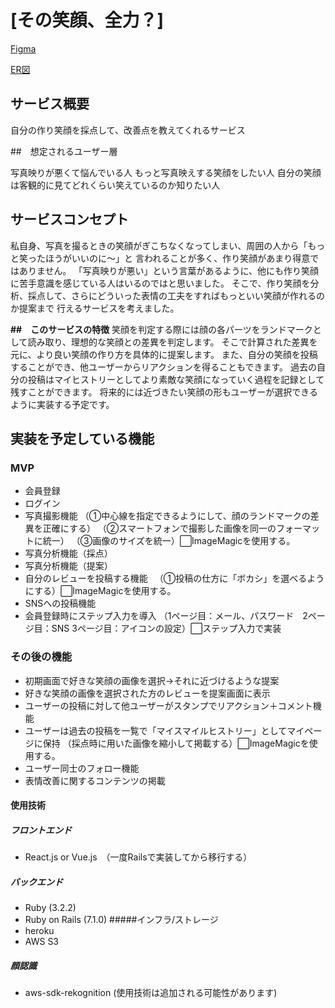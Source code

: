 # [その笑顔、全力？]
[Figma](https://www.figma.com/file/8CS5ilDtB91CpvvoAxdnTm/improving_smile?type=design&node-id=0%3A1&mode=design&t=2Lil0QcGRa2ZQ86x-1)

[ER図](https://gyazo.com/2821267c6641e4792dd5f83a912881c0)
## サービス概要

自分の作り笑顔を採点して、改善点を教えてくれるサービス

##　想定されるユーザー層

写真映りが悪くて悩んでいる人
もっと写真映えする笑顔をしたい人
自分の笑顔は客観的に見てどれくらい笑えているのか知りたい人

## サービスコンセプト

私自身、写真を撮るときの笑顔がぎこちなくなってしまい、周囲の人から「もっと笑ったほうがいいのに〜」と
言われることが多く、作り笑顔があまり得意ではありません。
「写真映りが悪い」という言葉があるように、他にも作り笑顔に苦手意識を感じている人はいるのではと思いました。
そこで、作り笑顔を分析、採点して、さらにどういった表情の工夫をすればもっといい笑顔が作れるのか提案まで
行えるサービスを考えました。

**##　このサービスの特徴**
笑顔を判定する際には顔の各パーツをランドマークとして読み取り、理想的な笑顔との差異を判定します。
そこで計算された差異を元に、より良い笑顔の作り方を具体的に提案します。
また、自分の笑顔を投稿することができ、他ユーザーからリアクションを得ることもできます。
過去の自分の投稿はマイヒストリーとしてより素敵な笑顔になっていく過程を記録として残すことができます。
将来的には近づきたい笑顔の形もユーザーが選択できるように実装する予定です。

## 実装を予定している機能

### MVP

- 会員登録
- ログイン
- 写真撮影機能
  （①中心線を指定できるようにして、顔のランドマークの差異を正確にする）
  （②スマートフォンで撮影した画像を同一のフォーマットに統一）
  （③画像のサイズを統一）⬜︎ImageMagicを使用する。
- 写真分析機能（採点）
- 写真分析機能（提案）
- 自分のレビューを投稿する機能
　（①投稿の仕方に「ボカシ」を選べるようにする）⬜︎ImageMagicを使用する。
- SNSへの投稿機能
- 会員登録時にステップ入力を導入
  （1ページ目：メール、パスワード　2ページ目：SNS 3ページ目：アイコンの設定）⬜︎ステップ入力で実装

### その後の機能

- 初期画面で好きな笑顔の画像を選択→それに近づけるような提案
- 好きな笑顔の画像を選択された方のレビューを提案画面に表示
- ユーザーの投稿に対して他ユーザーがスタンプでリアクション＋コメント機能
- ユーザーは過去の投稿を一覧で「マイスマイルヒストリー」としてマイページに保持
  （採点時に用いた画像を縮小して掲載する）⬜︎ImageMagicを使用する。
- ユーザー同士のフォロー機能
- 表情改善に関するコンテンツの掲載

#### 使用技術
##### フロントエンド
- React.js or Vue.js　（一度Railsで実装してから移行する）
##### バックエンド
- Ruby (3.2.2)
- Ruby on Rails (7.1.0)
 #####インフラ/ストレージ
- heroku
- AWS S3
##### 顔認識
- aws-sdk-rekognition
(使用技術は追加される可能性があります)